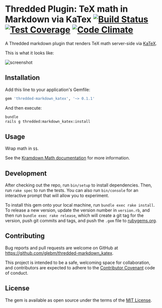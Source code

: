 # Thredded Plugin: TeX math in Markdown via KaTex [![Build Status](https://travis-ci.org/thredded/thredded-markdown_katex.svg?branch=master)](https://travis-ci.org/thredded/thredded-markdown_katex) [![Test Coverage](https://codeclimate.com/github/thredded/thredded-markdown_katex/badges/coverage.svg)](https://codeclimate.com/github/thredded/thredded-markdown_katex/coverage) [![Code Climate](https://codeclimate.com/github/thredded/thredded-markdown_katex/badges/gpa.svg)](https://codeclimate.com/github/thredded/thredded-markdown_katex)

A Thredded markdown plugin that renders TeX math server-side via [KaTeX].

This is what it looks like:

![screenshot](https://cloud.githubusercontent.com/assets/216339/22184709/a7799d12-e0cf-11e6-89dc-a0bf2206f98e.png)

## Installation

Add this line to your application's Gemfile:

```ruby
gem 'thredded-markdown_katex', '~> 0.1.1'
```

And then execute:

```bash
bundle
rails g thredded:markdown_katex:install
```

## Usage

Wrap math in `$$`.

See the [Kramdown Math documentation](https://kramdown.gettalong.org/syntax.html#math-blocks)
for more information.

## Development

After checking out the repo, run `bin/setup` to install dependencies.
Then, run `rake spec` to run the tests.
You can also run `bin/console` for an interactive prompt that will allow you to
experiment.

To install this gem onto your local machine, run `bundle exec rake install`.
To release a new version, update the version number in `version.rb`,
and then run `bundle exec rake release`, which will create a git tag for
the version, push git commits and tags, and push the `.gem` file to
[rubygems.org](https://rubygems.org).

## Contributing

Bug reports and pull requests are welcome on GitHub at
https://github.com/glebm/thredded-markdown_katex.

This project is intended to be a safe, welcoming space for collaboration,
and contributors are expected to adhere
to the [Contributor Covenant](http://contributor-covenant.org) code of conduct.


## License

The gem is available as open source under the terms of
the [MIT License](http://opensource.org/licenses/MIT).


[KaTeX]: https://github.com/Khan/KaTeX
